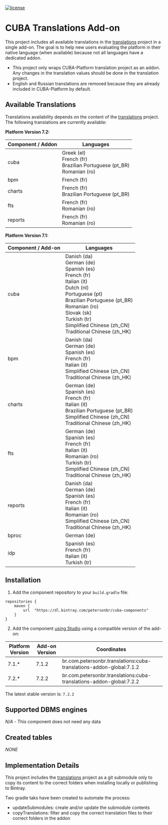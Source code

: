 [![license](https://img.shields.io/badge/license-Apache%20License%202.0-blue.svg?style=flat)](http://www.apache.org/licenses/LICENSE-2.0)

# CUBA Translations Add-on

This project includes all available translations in the [translations](https://github.com/cuba-platform/translations) project in a single add-on. The goal is to help new users evaluating the platform in their native language (when available) because not all languages have a dedicated addon.

* This project only wraps CUBA-Platform translation project as an addon. Any changes in the translation values should be done in the translation project.
* English and Russian translations are removed because they are already included in CUBA-Platform by default.



## Available Translations

Translations availability depends on the content of the [translations](https://github.com/cuba-platform/translations) project. The following translations are currently available:



**Platform Version 7.2:**

| Component / Addon | Languages                                                    |
| ----------------- | ------------------------------------------------------------ |
| cuba              | Greek (el)<br />French (fr)<br />Brazilian Portuguese (pt_BR)<br />Romanian (ro) |
| bpm               | French (fr)                                                  |
| charts            | French (fr)<br />Brazilian Portuguese (pt_BR)                |
| fts               | French (fr)<br />Romanian (ro)                               |
| reports           | French (fr)<br />Romanian (ro)                               |



**Platform Version 7.1:**

| Component / Add-on | Languages                                                    |
| ------------------ | ------------------------------------------------------------ |
| cuba               | Danish (da)<br />German (de)<br />Spanish (es)<br />French (fr)<br />Italian (it)<br />Dutch (nl)<br />Portuguese (pt)<br />Brazilian Portuguese (pt_BR)<br />Romanian (ro)<br />Slovak (sk)<br />Turkish (tr)<br />Simplified Chinese (zh_CN)<br />Traditional Chinese (zh_HK) |
| bpm                | Danish (da)<br />German (de)<br />Spanish (es)<br />French (fr)<br />Italian (it)<br />Simplified Chinese (zh_CN)<br />Traditional Chinese (zh_HK) |
| charts             | German (de)<br />Spanish (es)<br />French (fr)<br />Italian (it)<br />Brazilian Portuguese (pt_BR)<br />Simplified Chinese (zh_CN)<br />Traditional Chinese (zh_HK) |
| fts                | German (de)<br />Spanish (es)<br />French (fr)<br />Italian (it)<br />Romanian (ro)<br />Turkish (tr)<br />Simplified Chinese (zh_CN)<br />Traditional Chinese (zh_HK) |
| reports            | Danish (da)<br />German (de)<br />Spanish (es)<br />French (fr)<br />Italian (it)<br />Romanian (ro)<br />Simplified Chinese (zh_CN)<br />Traditional Chinese (zh_HK) |
| bproc              | German (de)                                                  |
| idp                | Spanish (es)<br />French (fr)<br />Italian (it)<br />Turkish (tr) |

## Installation

1. Add the component repository to your `build.gradle` file:

```
repositories {
    maven {
        url  "https://dl.bintray.com/petersonbr/cuba-components" 
    }
}
```

2. Add the component [using Studio](https://doc.cuba-platform.com/manual-latest/app_components_usage.html#app_components_usage_by_studio) using a compatible version of the add-on:

| Platform Version | Add-on Version | Coordinates                                                  |
| ---------------- | -------------- | ------------------------------------------------------------ |
| 7.1.*            | 7.1.2          | br.com.petersonbr.translations:cuba-translations-addon-global:7.1.2 |
| 7.2.*            | 7.2.2          | br.com.petersonbr.translations:cuba-translations-addon-global:7.2.2 |

The latest stable version is: `7.2.2`



## Supported DBMS engines

_N/A_ - This component does not need any data



## Created tables

_NONE_



## Implementation Details

This project includes the [translations](https://github.com/cuba-platform/translations) project as a git submodule only to copy its content to the correct folders when installing locally or publishing to Bintray.

Two gradle taks have been created to automate the process:

* updateSubmodules: create and/or update the submodule contents
* copyTranslations: filter and copy the correct translation files to their correct folders in the addon